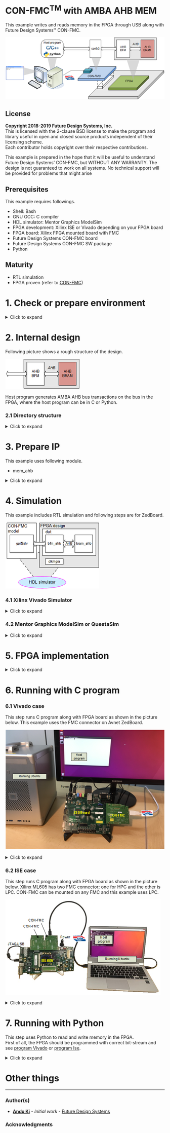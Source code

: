# CON-FMC<sup>TM</sup> with AMBA AHB MEM
This example writes and reads memory in the FPGA through USB along with Future Design Systems'' CON-FMC.

![Example structure](./doc/images/amba_ahb_mem.png "Example structure")

## License
**Copyright 2018-2019 Future Design Systems, Inc.**<br>
This is licensed with the 2-clause BSD license to make the program and library useful in open and closed source products independent of their licensing scheme.<br>
Each contributor holds copyright over their respective contributions.

This example is prepared in the hope that it will be useful to understand Future Design Systems’ CON-FMC, but WITHOUT ANY WARRANTY. The design is not guaranteed to work on all systems.
No technical support will be provided for problems that might arise

## Prerequisites
This example requires followings.
* Shell: Bash
* GNU GCC: C compiler
* HDL simulator: Mentor Graphics ModelSim
* FPGA development: Xilinx ISE or Vivado depending on your FPGA board
* FPGA board: Xilinx FPGA mounted board with FMC
* Future Design Systems CON-FMC board
* Future Design Systems CON-FMC SW package
* Python

## Maturity
* RTL simulation
* FPGA proven (refer to [CON-FMC](#con_fmc))

# 1. <a name="environment"></a>Check or prepare environment

<details><summary>Click to expand</summary>

### 1.1 CON-FMC
This example requires CON-FMC software package.
If CON-FMC SW pkg is installed on */opt/confmc/2019.04*,
then source following script. (The directory should reflect actual one.)

    $ source /opt/confmc/2019.04/setting.sh

### 1.2 Xilinx
This example requires Xilinx development package; ISE or Vivado depending on FPGA type.

If Xilinx ISE pkg is installed on */opt/Xilinx/14.7*,
then source following script.

    $ source /opt/Xilinx/14.7/ISE_DS/settings64.sh

If Xilinx Vivado pkg is installed on */opt/Xilinx/Vivado/2018.3*,
then source following script.

    $ source /opt/Xilinx/Vivado/2018.3/settings64.sh

### 1.3 HDL simulator
This example uses one of following HDL simulators to run simulation.
* Mentor Graphics ModelSim or QuestaSim
* Xilinx Vivado Simulator (xsim)
* Icarus Verilog

### 1.4 LibUsb
The CON-FMC pkg uses LibUSB package and it can be checked as follows.

    $ ldconfig -p | grep libusb

If it is not installed, install it as follows.

    $ sudo apt-get install libusb-1.0.0-dev

</details>

# 2. Internal design
Following picture shows a rough structure of the design.

![Internal structure](./doc/images/amba_ahb_mem-block.png "Internal structure")

Host program generates AMBA AHB bus transactions on the bus in the FPGA, where
the host program can be in C or Python.

### 2.1 Directory structure

<details><summary>Click to expand</summary>

```
```
</details>


# 3. Prepare IP
This example uses following module.

  * mem_ahb

<details><summary>Click to expand</summary>

This step requires Xilinx package and you should reflect the correct version if the version is not *2018.3*.

This step uses Avnet ZedBoard and you should reflect the correct one if the board is not the same.
The ZedBoard has Zynq7000 series FPGA and 'z7' indicates FPGA type Zynq7000.

### 3.1 mem_ahb
It is a memory with AMBA AHB utilizing Xilinx dual-port BRAM.
This example uses 8Kbyte size of memory.

  1. go to 'iplib/mem_ahb/bram_simple_dual_port' directory<br />
     ```
     $ cd iplib/mem_ahb/bram_simple_dual_port
     ```
  2. further down to sub-directory implying FPGA type<br />
     ```
     $ cd z7
     ```
  3. further down to sub-directory for version of Xilinx package<br />
     ```
     $ cd vivado.2018.3
     ```
  4. run 'make'<br />
     ```
     $ make
     ```
The 'make' takes time and prepares all necessary Xilinx dual-port BRAM.
You can change memory size as follows.

* Change 'MEM_SIZE" macro in 'hw.single/design/verilog/fpga.v'
    * It will be 8\*1024, i.e, 8Kbyte.
* Prepare dual-port bram if not ready
    * iplib/mem_ahb/bram_simple_dual_port
* Add corresponding code in the 'mem_ahb'
    * iplib/mem_ahb/rtl/verilog/bram_ahb.v
* Verify your design using simulator
* Add corresponding XCI
    * hw.single/pnr/vivado.zed.lpc/vivado_run.tcl
* Run synthesis and implementation.

</details>

# 4. Simulation
This example includes RTL simulation and following steps are for ZedBoard.

![Simulation](./doc/images/amba_ahb_mem_sim.png "Simulation")


### 4.1 Xilinx Vivado Simulator

<details><summary>Click to expand</summary>

  1. go to 'hw.single/sim/xsim'
  2. 'BOARD_ZED' macro should be defined in 'sim_define.v' file.
  3. run 'make'<br />
     ```
     $ make
     ```
     For more details, have a look at 'Makefile'.
  4. check simulation result by viewing 'wave.vcd'
     ```
     $ gtkwave wave.vcd
     ```
     This step requires VCD viewer, for example GTKwave.

You can add or modify testing scenario by updating 'gpif2slv.v' in 'hw.single/beh/verilog' directory.
</details>

### 4.2 Mentor Graphics ModelSim or QuestaSim

<details><summary>Click to expand</summary>

  1. go to 'hw.single/sim/modelsim.vivado
  2. 'BOARD_ZED' macro should be defined in 'sim_define.v' file.
  3. run 'make'<br />
     ```
     $ make
     ```
     For more details, have a look at 'Makefile'.
  4. check simulation result by viewing 'wave.vcd'
     ```
     $ gtkwave wave.vcd
     ```
     This step requires VCD viewer, for example GTKwave.
</details>

# 5. FPGA implementation

<details><summary>Click to expand</summary>

### 5.1 Vivado case
Following steps are for ZedBoard.

  1. go to 'hw.single/pnr/vivado.zed.lpc'
  2. run 'make'<br />
     ```
     $ make
     ```
  3. 'fpga.bit' should be ready

You can change size of memory by modifying 'MEM_SIZE' in 'hw.single/pnr/vivado.zed.lpc'.

### 5.2 ISE case
Following steps are for ML605.

  1. go to 'hw.single/syn/xst.v6'
  2. run 'make'<br />
     ```
     $ make
     ```
  3. 'fpga.ngc' should be ready
  4. got to 'hw.single/pnr/ise.ml605.lpc'
  5. run 'make'<br />
     ```
     $ make
     ```
  6. 'fpga.bit' should be ready

You can change size of memory by modifying 'MEM_SIZE' in 'hw.single/pnr/vivado.zed.lpc'.
</details>

# 6. Running with C program

### 6.1 Vivado case
This step runs C program along with FPGA board as shown in the picture below.
This example uses the FMC connector on Avnet ZedBoard.

![Setup](./doc/images/amba_ahb_mem_setup_zedboard.png "Setup ZedBoard")

<details><summary>Click to expand</summary>

  1. make sure all connections are ready
     * board power turned off
     * connect USB-to-JTAG to the host computer
     * connect CON-FMC to the host computer
     * board power turned on
     * check CON-FMC is detected as follows
       ```
       $ lsusb
       ```
       This command should display something like below, where '04b4:00f3' is important,
       which indicates CON-FMC.
       ```
       ...
       Bus 005 Device 087: ID 04b4:00f3 Cypress Semiconductor Corp.
       ...
       ```
  2. program FPGA<a name="program-vivado"></a>
     This step requires Xilinx Vivado package. Refer to [environment](#environment).
     1. go to 'hw.single/pnr/vivado.zed.lpc/download'
     2. run 'make'
        ```
        $ make
        ```
        You can use Xilinx Vivado HW manager if you like.
     3. make sure that the configuration down LED lit.
  3. compile C program
     1. got to 'sw.native/test_mem'
     2. run 'make'
        ```
        $ make
        ```
     3. make sure that 'test' program is ready without any errors.
  4. run the program
     This step requires CON-FMC SW pkg. Refer to [environment](#environment).
     1. run 'test' with '-h' option to see options
        ```
        $ ./test -h
        ```
     2. run 'test'
        ```
        $ ./test -c 0 -m 0:0x8000 -l 7 -v 3
        ```
        * '-c 0' should reflect CON-FMC CID.
        * '-m 0:0x8000' indicates memory testing from 0x0 to 0x8000 upward.
        * '-l 7' level of memory test
        * '-v 3' level of verbosity
     3. now follow on-screen instruction

</details>

### 6.2 ISE case
This step runs C program along with FPGA board as shown in the picture below.
Xilinx ML605 has two FMC connector; one for HPC and the other is LPC.
CON-FMC can be mounted on any FMC and this example uses LPC.

![Setup](./doc/images/amba_ahb_mem_setup_ml605.png "Setup ML605")

<details><summary>Click to expand</summary>

  1. make sure all connections are ready
     * board power turned off
     * connect USB-to-JTAG to the host computer
     * connect CON-FMC to the host computer
     * board power turned on
     * check CON-FMC is detected as follows
       ```
       $ lsusb
       ```
       This command should display something like below, where '04b4:00f3' is important,
       which indicates CON-FMC.
       ```
       ...
       Bus 005 Device 087: ID 04b4:00f3 Cypress Semiconductor Corp.
       ...
       ```
  2. program FPGA<a name="program-ise"></a>
     This step requires Xilinx ISE package. Refer to [environment](#environment).
     1. go to 'hw.single/pnr/ise.ml605.lpc/impact'
     2. run 'make'
        ```
        $ make
        ```
        You can use Xilinx iMPACT if you like.
     3. make sure that the configuration down LED lit.
  3. compile C program
     1. got to 'sw.native/test_mem'
     2. run 'make'
        ```
        $ make
        ```
     3. make sure that 'test' program is ready without any errors.
  4. run the program
     This step requires CON-FMC SW pkg. Refer to [environment](#environment).
     1. run 'test' with '-h' option to see options
        ```
        $ ./test -h
        ```
     2. run 'test'
        ```
        $ ./test -c 0 -m 0:0x8000 -l 7 -v 3
        ```
        * '-c 0' should reflect CON-FMC CID.
        * '-m 0:0x8000' indicates memory testing from 0x0 to 0x8000 upward.
        * '-l 7' level of memory test
        * '-v 3' level of verbosity
     3. now follow on-screen instruction

</details>

# 7. Running with Python
This step uses Python to read and write memory in the FPGA.<br />
First of all, the FPGA should be programmed with correct bit-stream and 
see [program Vivado](#program-vivado) or [program Ise](#program-ise).

<details><summary>Click to expand</summary>

  1. go to 'python' directory under the project
     ```
     $ cd python
     ```
     Note 'python' is not system directory, but testing sub-directory under the project directory.
  2. check options
     ```
     $ python test_mem.py -h
     CONFMC_HOME:/opt/confmc/2019.04
     DIR:/opt/confmc/2019.04/lib/linux_x86_64
     API:/opt/confmc/2019.04/lib/linux_x86_64/libconapi.so
     /opt/confmc/2019.04/lib/linux_x86_64/libconapi.so found.
     /opt/confmc/2019.04/hwlib/trx_ahb/lib/linux_x86_64/libbfmahb.so found.
     ./test_mem.py -c <card_id>
     ```
  3. run with correct card id and following is for CID 0.
     ```
     $ python test_mem.py -c 0
     python test_mem.py 
     CONFMC_HOME:/opt/confmc/2019.04
     DIR:/opt/confmc/2019.04/lib/linux_x86_64
     API:/opt/confmc/2019.04/lib/linux_x86_64/libconapi.so
     /opt/confmc/2019.04/lib/linux_x86_64/libconapi.so found.
     /opt/confmc/2019.04/hwlib/trx_ahb/lib/linux_x86_64/libbfmahb.so found.
     CON-FMC: CID0 found.
     Compare Wdata:Rdatra  [305419896, 2271560481] : [305419896L, 2271560481L]
     Compare Wdata:Rdata  [305419896, 2271560481, 286331153, 572662306] : [572662306L, 572662306L, 572662306L, 572662306L]
     MemTestAddRAW 256 OK
     MemTestAdd 256 OK
     MemTestRAW size 4 256 OK
     MemTestRAW size 2 256 OK
     MemTestRAW size 1 256 OK
     MemTest size 4 256 OK
     MemTest size 2 256 OK
     MemTest size 1 256 OK
     MemTestBurstRAW burst 10 512 OK
     MemTestBurst burst 10 512 OK
     MemTestBurst burst 20 1024 OK
     ```
</details>

# Other things

---
### Author(s)
* **[Ando Ki](mailto:contact@future-ds.com)** - *Initial work* - <a href="http://www.future-ds.com" target="_blank">Future Design Systems</a>

### Acknowledgments

